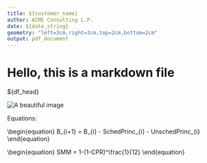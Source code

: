 ```yaml
---
title: ${customer_name}
author: ACME Consulting L.P.
date: ${date_string}
geometry: "left=3cm,right=3cm,top=2cm,bottom=2cm"
output: pdf_document
---
```

# Hello, this is a markdown file

${df_head}

![A beautiful image](images/${image_file_name})

Equations:

\begin{equation}
B_{i+1} = B_{i} - SchedPrinc_{i} - UnschedPrinc_{i}
\end{equation}

\begin{equation}
SMM = 1-(1-CPR)^\frac{1}{12}
\end{equation}
